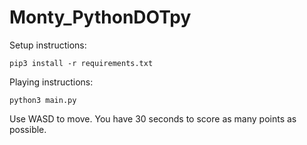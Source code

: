 # Monty_PythonDOTpy

Setup instructions:
```
pip3 install -r requirements.txt
```

Playing instructions:
```
python3 main.py
```
Use WASD to move. You have 30 seconds to score as many points as possible.